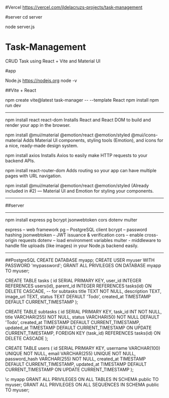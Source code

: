 #Vercel
https://vercel.com/jldelacruzs-projects/task-management

#server
cd server

node server.js

# Task-Management

CRUD Task using React + Vite and Material UI

#app

Node.js
https://nodejs.org
node -v

##Vite + React

npm create vite@latest task-manager -- --template React
npm install
npm run dev

-----------------------------------------------------------------------------------
npm install react react-dom
Installs React and React DOM to build and render your app in the browser.

npm install @mui/material @emotion/react @emotion/styled @mui/icons-material
Adds Material UI components, styling tools (Emotion), and icons for a nice, ready-made design system.

npm install axios
Installs Axios to easily make HTTP requests to your backend APIs.

npm install react-router-dom
Adds routing so your app can have multiple pages with URL navigation.

npm install @mui/material @emotion/react @emotion/styled
(Already included in #2) — Material UI and Emotion for styling your components.

-----------------------------------------------------------------------------------



##server

-----------------------------------------------------------------------------------
npm install express pg bcrypt jsonwebtoken cors dotenv multer

express – web framework
pg – PostgreSQL client
bcrypt – password hashing
jsonwebtoken – JWT issuance & verification
cors – enable cross-origin requests
dotenv – load environment variables
multer - middleware to handle file uploads (like images) in your Node.js backend easily.

-----------------------------------------------------------------------------------

##PostgreSQL
CREATE DATABASE myapp;
CREATE USER myuser WITH PASSWORD 'mypassword';
GRANT ALL PRIVILEGES ON DATABASE myapp TO myuser;

CREATE TABLE tasks (
  id SERIAL PRIMARY KEY,
  user_id INTEGER REFERENCES users(id),
  parent_id INTEGER REFERENCES tasks(id) ON DELETE CASCADE, -- for subtasks
  title TEXT NOT NULL,
  description TEXT,
  image_url TEXT,
  status TEXT DEFAULT 'Todo',
  created_at TIMESTAMP DEFAULT CURRENT_TIMESTAMP
);

CREATE TABLE subtasks (
  id SERIAL PRIMARY KEY,
  task_id INT NOT NULL,
  title VARCHAR(255) NOT NULL,
  status VARCHAR(50) NOT NULL DEFAULT 'Todo',
  created_at TIMESTAMP DEFAULT CURRENT_TIMESTAMP,
  updated_at TIMESTAMP DEFAULT CURRENT_TIMESTAMP ON UPDATE CURRENT_TIMESTAMP,
  FOREIGN KEY (task_id) REFERENCES tasks(id) ON DELETE CASCADE
);

CREATE TABLE users (
  id SERIAL PRIMARY KEY,
  username VARCHAR(100) UNIQUE NOT NULL,
  email VARCHAR(255) UNIQUE NOT NULL,
  password_hash VARCHAR(255) NOT NULL,
  created_at TIMESTAMP DEFAULT CURRENT_TIMESTAMP,
  updated_at TIMESTAMP DEFAULT CURRENT_TIMESTAMP ON UPDATE CURRENT_TIMESTAMP
);


\c myapp
GRANT ALL PRIVILEGES ON ALL TABLES IN SCHEMA public TO myuser;
GRANT ALL PRIVILEGES ON ALL SEQUENCES IN SCHEMA public TO myuser;

